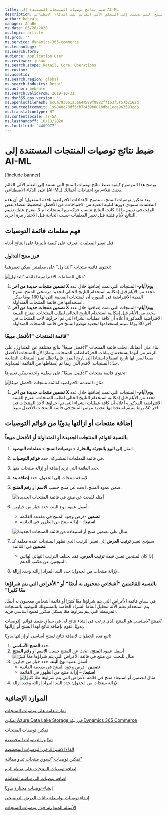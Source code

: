```yaml
---
title: ضبط نتائج توصيات المنتجات المستندة إلى AI-ML
description: يوضح هذا الموضوع كيفية نفصيل نتائج توصيات المنتج التي تستند إلى التعلم الآلي القائم على الذكاء الاصطناعي (AI-ML) مع احتياجات أعمالك.
author: bebeale
manager: AnnBe
ms.date: 05/26/2020
ms.topic: article
ms.prod: ''
ms.service: dynamics-365-commerce
ms.technology: ''
ms.search.form: ''
audience: Application User
ms.reviewer: josaw
ms.search.scope: Retail, Core, Operations
ms.custom: ''
ms.assetid: ''
ms.search.region: global
ms.search.industry: Retail
ms.author: bebeale
ms.search.validFrom: 2019-10-31
ms.dyn365.ops.version: ''
ms.openlocfilehash: bc6a793061a3e644599f0882ff163f5f57b2162d
ms.sourcegitcommit: 199848e78df5cb7c439b001bdbe1ece963593cdb
ms.translationtype: HT
ms.contentlocale: ar-SA
ms.lasthandoff: 10/13/2020
ms.locfileid: "4409977"
---
```

# <a name="adjust-ai-ml-based-product-recommendation-results"></a>ضبط نتائج توصيات المنتجات المستندة إلى AI-ML


[!include [banner](includes/banner.md)]

يوضح هذا الموضوع كيفية ضبط نتائج توصيات المنتج التي تستند إلى التعلم الآلي القائم على الذكاء الاصطناعي (AI-ML) بحيث تتلاءم مع احتياجات أعمالك. 

بعد تمكين توصيات المنتج، ستصبح الإعدادات الافتراضية نافذة المفعول؛ أي أن هذه المعلمات ستؤدي دورها لتلبية العديد من الاحتياجات. من الأفضل التخطيط لقضاء بعض الوقت في تقييم ما إذا كانت النتائج تناسب حركه بيع المنتجات أم لا. نقترح عليك تقييم النتائج لأيام قليلة قبل تغيير المعلمات حسب الحاجة قبل الاختبار مرة أخرى. 

## <a name="understanding-recommendation-list-parameters"></a>فهم معلمات قائمة التوصيات

قبل تغيير المعلمات، تعرف على كيفية تأييرها على النتائج أدناه.

### <a name="trending-product-list"></a>فرز منتج التداول

تحتوي قائمة منتجات "التداول" على معلمتين يمكن تغييرهما:

![مثال للمعلمات الافتراضية لقائمة "التداول"](./media/exampletrendingparameters.png)

1. **تضمين منتجات جديدة من آخر X يوم/أيام**- المنتجات التي تمت إضافتها خلال عدد محدد من الأيام قبل إمكانية استخدام التاريخ الحالي لتحديد مرشحي المنتج. تقترح القيمة الافتراضية في الصورة أن المنتجات القديمة التي لها 180 يومًا يمكن استخدامها في قائمة المنتجات المتداولة.
1. **تضمين منتجات جديدة من آخر X يوم/أيام**- المنتجات التي تمت إضافتها خلال عدد محدد من الأيام قبل إمكانية استخدام التاريخ الحالي لطلب المنتجات. تقترح القيمة الافتراضية المذكورة أعلاه أن كافة عمليات الشراء التي تم اجراؤها لأحد المنتجات في آخر 30 يومًا سيتم استخدامها لتحديد موضع المنتج في قائمة المنتجات المتداولة. 

### <a name="best-selling-product-list"></a>قائمة المنتجات "الأفضل مبيعًا"

بناء على أعمالك، تجلب قائمة المنتجات "الأفضل مبيعا" نتائج مختلفة عن المتداول، على الرغم من أنهما يستخدمان بيانات الحركة لطلب المنتجات. ونظرًا لأن المنتجات الأفضل مبيعا ليس لها تاريخ انقطاع استنادا إلى تاريخ الفرز، فإنها تظل تميز المنتجات الشائعة جدًا؛ المنتجات الأقدم التي ربما تم إسقاطها من القائمة المتداولة. 

تحتوي قائمة منتجات "الأفضل مبيعًا" على معلمة واحدة يمكن تغييرها:

![مثال: المعلمة الافتراضية لقائمة منتجات الأفضل مبيعًا](./media/examplebestsellingparameters.PNG)

1. **تضمين منتجات جديدة من آخر X يوم/أيام**- المنتجات التي تمت إضافتها خلال عدد محدد من الأيام قبل إمكانية استخدام التاريخ الحالي لطلب المنتجات. تقترح القيمة الافتراضية المذكورة أعلاه أن كافة عمليات الشراء التي تم اجراؤها لأحد المنتجات في آخر 30 يومًا سيتم استخدامها لتحديد موضع المنتج في قائمة المنتجات الأفضل مبيعا. 

## <a name="manually-add-or-remove-products-from-recommendation-lists"></a>إضافة منتجات أو ازالتها يدويًا من قوائم التوصيات

### <a name="for-new-trending-or-best-selling-lists"></a>بالنسبة لقوائم المنتجات الجديدة أو المتداولة أو الأفضل مبيعاً

1.  انتقل إلى **البيع بالتجزئة والتجارة** > **توصيات المنتج** > **معلمات التوصية**.
1.  في قائمة المعلمات المشتركة، حدد **قوائم التوصيات**.
1.  حدد القائمة التي تريد إضافة أو إزالة منتجات منها.
1.  لإضافة منتجات إلى الجدول، حدد **إضافة بند**. 
1.  ضمن عمود المنتج، ابحث عن منتج حسب **الاسم** أو **رقم المنتج**.

    ![أمثله للبحث عن منتج في قائمة المنتجات الجديدة](./media/examplenewlistconfiguration1.png)

1.  أسفل عمود نوع البند، حدد خيار من خيارين:
    -   **تضمين** -فرض وجود المنتج في مقدمة القائمة
    -   **استبعاد** – إزالة منتج من الظهور في القائمة
    
    ![مثال على تضمين منتج أو استبعاده من قائمة المنتجات الجديدة](./media/examplenewlistconfiguration2.png)

1.  سيؤدي تغيير **ترتيب العرض** إلى تغيير الترتيب الذي تظهر المنتجات عنده معلمة كـ **تضمين** في القائمة.
    - إذا كان لمنتجين نفس قيمة **ترتيب العرض**، فقد يختلف الترتيب النهائي لهاتين النتيجتين عن مكتب الدعم.
1.  لإزالة منتجات من الجدول: حدد البند المراد إزالته وحدد **إزالة**.


### <a name="for-people-also-like-or-frequently-bought-together-lists"></a>بالنسبة للقائمتين "أشخاص معجبون به أيضًا‬‏‫" أو "الأغراض التي يتم شراؤها معًا كثيرا"

في سياق قائمة الأغراض التي يتم شراؤها معًا كثيرًا أو قائمة أشخاص معجبون به أيضًا، يتم استخدام تعلم الآلة لتحليل أنماط الشراء الخاصة بالمستهلك للتوصية بالمنتجات المرتبطة التي يتم شراؤها معًا بشكل متكرر لمنتج أساسي فريد. 
 
*المنتج الأساسي* هو المنتج الذي ترغب في إنشاء نتائج له. في سياق ضبط قوائم التوصيات يدويًا، تقوم بإضافة نتائج لهذا المنتج أو إزالتها. 

اتبع هذه الخطوات لإضافة نتائج لمنتج أساسي أو إزالتها يدويًا:
1.  حدد **المنتج الأساسي**. 
1.  أسفل عمود **المنتج**، ابحث عن المنتج حسب **الاسم** أو **رقم المنتج**
![مثال للبحث عن منتج في قائمة الأغراض التي يتم شراؤها معًا كثيرًا‬](./media/exampleFBTlistconfiguration1.png)
1. أسفل عمود **نوع البند**، حدد خيار من خيارين:
    - **تضمين** -فرض وجود المنتج في مقدمة القائمة
    - **استبعاد** – إزالة منتج من الظهور في القائمة     
![مثال لتضمين أو استبعاد منتج في قائمة الأغراض التي يتم شراؤها معًا كثيرًا‬](./media/exampleFBTlistconfiguration2.png)
1.  لإزالة منتجات من الجدول: حدد البند المراد إزالته وحدد إزالة.


## <a name="additional-resources"></a>الموارد الإضافية

[نظرة عامة على توصيات المنتجات](product-recommendations.md)

[تمكين Azure Data Lake Storage في بيئة Dynamics 365 Commerce](enable-adls-environment.md)

[تمكين توصيات المنتجات](enable-product-recommendations.md)

[تمكين التوصيات المخصصة](personalized-recommendations.md)

[إلغاء الاشتراك في التوصيات المخصصة](personalization-gdpr.md)

[تمكين توصيات "تسوق منتجات تبدو مماثلة"](shop-similar-looks.md)

[إضافة توصيات المنتجات على نقطة البيع](product.md)

[إضافة توصيات إلى شاشة المعاملة](add-recommendations-control-pos-screen.md)

[إنشاء توصيات مختارة يدويًا](create-editorial-recommendation-lists.md)

[إنشاء توصيات بواسطة بيانات العرض التوضيحي](product-recommendations-demo-data.md)

[الأسئلة المتداولة حول توصيات المنتجات](faq-recommendations.md)
